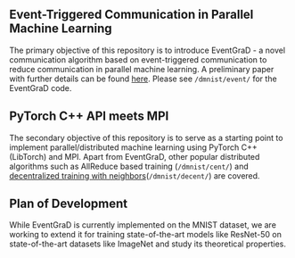 ## Event-Triggered Communication in Parallel Machine Learning

The primary objective of this repository is to introduce EventGraD -  a novel communication algorithm
based on event-triggered communication to reduce communication in parallel machine learning.
A preliminary paper with further details can be found 
[here](https://www.researchgate.net/publication/344419608_EventGraD_Event-Triggered_Communication_in_Parallel_Stochastic_Gradient_Descent).
Please see `/dmnist/event/` for the EventGraD code.

## PyTorch C++ API meets MPI

The secondary objective of this repository is to serve as a starting point to implement
parallel/distributed machine learning using PyTorch C++ (LibTorch) and MPI. Apart from 
EventGraD, other popular distributed algorithms such as AllReduce based training
(`/dmnist/cent/`) and [decentralized training with neighbors](http://papers.nips.cc/paper/7117-can-decentralized-algorithms-outperform-centralized-algorithms-a-case-study-for-decentralized-parallel-stochastic-gradient-descent.pdf)(`/dmnist/decent/`)
are covered.

## Plan of Development

While EventGraD is currently implemented on the MNIST dataset, we are working to extend it
for training state-of-the-art models like ResNet-50 on state-of-the-art datasets like ImageNet 
and study its theoretical properties.
